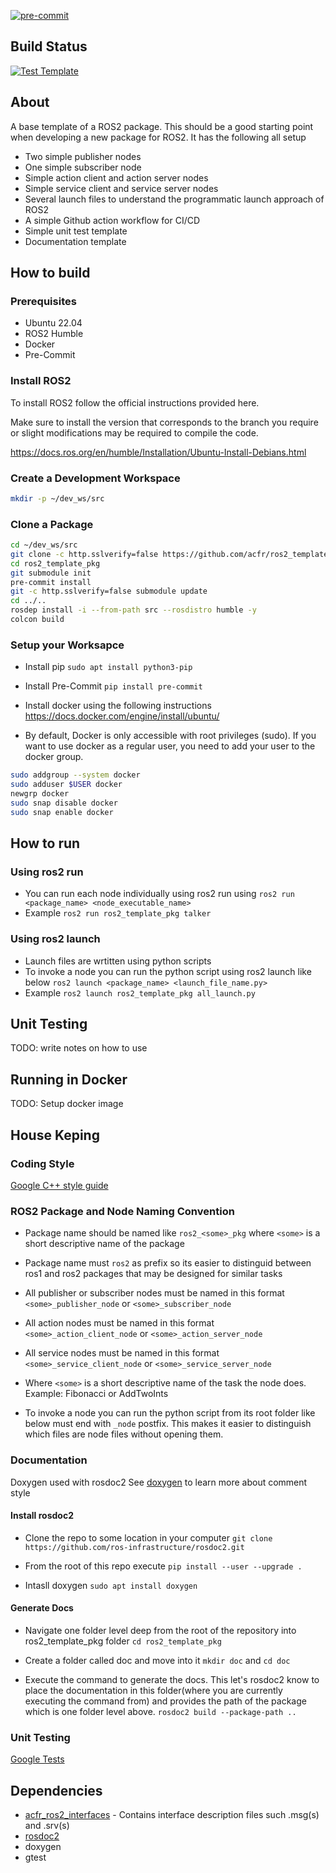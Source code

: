 [![pre-commit](https://img.shields.io/badge/pre--commit-enabled-brightgreen?logo=pre-commit&logoColor=white)](https://github.com/pre-commit/pre-commit)

## Build Status
[![Test Template](https://github.com/acfr/ros2_template_pkg/actions/workflows/ci_actions.yml/badge.svg)](https://github.com/acfr/ros2_template_pkg/actions/workflows/ci_actions.yml)

## About

A base template of a ROS2 package. This should be a good starting point when developing a new package for ROS2.
It has the following all setup
  - Two simple publisher nodes
  - One simple subscriber node
  - Simple action client and action server nodes
  - Simple service client and service server nodes
  - Several launch files to understand the programmatic launch approach of ROS2
  - A simple Github action workflow for CI/CD
  - Simple unit test template
  - Documentation template

## How to build
### Prerequisites
- Ubuntu 22.04
- ROS2 Humble
- Docker
- Pre-Commit

### Install ROS2

To install ROS2 follow the official instructions provided here.

Make sure to install the version that corresponds to the branch you require or slight modifications may be required to compile the code.

https://docs.ros.org/en/humble/Installation/Ubuntu-Install-Debians.html

### Create a Development Workspace
``` bash
mkdir -p ~/dev_ws/src
```
### Clone a Package
``` bash
cd ~/dev_ws/src
git clone -c http.sslverify=false https://github.com/acfr/ros2_template_pkg.git
cd ros2_template_pkg
git submodule init
pre-commit install
git -c http.sslverify=false submodule update
cd ../..
rosdep install -i --from-path src --rosdistro humble -y
colcon build
```

### Setup your Worksapce
- Install pip
`sudo apt install python3-pip`

- Install Pre-Commit
`pip install pre-commit`

- Install docker using the following instructions
https://docs.docker.com/engine/install/ubuntu/

- By default, Docker is only accessible with root privileges (sudo). If you want to use docker as a regular user, you need to add your user to the docker group.
``` bash
sudo addgroup --system docker
sudo adduser $USER docker
newgrp docker
sudo snap disable docker
sudo snap enable docker
```

## How to run

### Using ros2 run
- You can run each node individually using ros2 run using
  `ros2 run <package_name> <node_executable_name>`
- Example
`ros2 run ros2_template_pkg talker`

### Using ros2 launch
- Launch files are wrtitten using python scripts
- To invoke a node you can run the python script using ros2 launch like below
  `ros2 launch <package_name> <launch_file_name.py>`
- Example
  `ros2 launch ros2_template_pkg all_launch.py`

## Unit Testing
TODO: write notes on how to use

## Running in Docker
TODO: Setup docker image

## House Keping

### Coding Style
[Google C++ style guide](https://google.github.io/styleguide/cppguide.html)

### ROS2 Package and Node Naming Convention
- Package name should be named like `ros2_<some>_pkg` where `<some>` is a short descriptive name of the package

- Package name must `ros2` as prefix so its easier to distinguid between ros1 and ros2 packages that may be designed for similar tasks

- All publisher or subscriber nodes must be named in this format `<some>_publisher_node` or `<some>_subscriber_node`

- All action nodes must be named in this format `<some>_action_client_node` or `<some>_action_server_node`

- All service nodes must be named in this format `<some>_service_client_node` or `<some>_service_server_node`

- Where `<some>` is a short descriptive name of the task the node does. Example: Fibonacci or AddTwoInts
- To invoke a node you can run the python script from its root folder like below
must end with `_node` postfix. This makes it easier to distinguish which files are node files without opening them.

### Documentation
Doxygen used with rosdoc2
See [doxygen](https://doxygen.nl/manual/index.html) to learn more about comment style

#### Install rosdoc2
- Clone the repo to some location in your computer
`git clone https://github.com/ros-infrastructure/rosdoc2.git`

- From the root of this repo execute
`pip install --user --upgrade .`

- Intasll doxygen `sudo apt install doxygen`

#### Generate Docs
- Navigate one folder level deep from the root of the repository into ros2_template_pkg folder
`cd ros2_template_pkg`

- Create a folder called doc and move into it
`mkdir doc` and `cd doc`

- Execute the command to generate the docs. This let's rosdoc2 know to place the documentation in this folder(where you are currently executing the command from) and provides the path of the package which is one folder level above.
`rosdoc2 build --package-path ..`

### Unit Testing
[Google Tests](https://github.com/google/googletest)

## Dependencies

- [acfr_ros2_interfaces](https://github.com/acfr/acfr_ros2_interfaces.git) - Contains interface description files such .msg(s) and .srv(s)
- [rosdoc2](https://github.com/ros-infrastructure/rosdoc2)
- doxygen
- gtest

